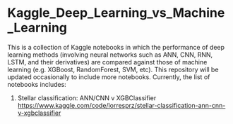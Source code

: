 # Kaggle_Deep_Learning_vs_Machine_Learning
This is a collection of Kaggle notebooks in which the performance of deep learning methods (involving neural networks such as ANN, CNN, RNN, LSTM, and their derivatives) are compared against those of machine learning (e.g. XGBoost, RandomForest,  SVM, etc). This repository will be updated occasionally to include more notebooks. Currently, the list of notebooks includes:

1. Stellar classification: ANN/CNN v XGBClassifier
   https://www.kaggle.com/code/lorresprz/stellar-classification-ann-cnn-v-xgbclassifier
